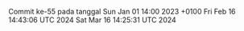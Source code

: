 Commit ke-55 pada tanggal Sun Jan 01 14:00 2023 +0100
Fri Feb 16 14:43:06 UTC 2024
Sat Mar 16 14:25:31 UTC 2024
